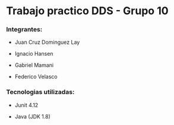 #  Trabajo practico DDS - Grupo 10

### Integrantes: 

- Juan Cruz Dominguez Lay

- Ignacio Hansen

- Gabriel Mamani

- Federico Velasco

### Tecnologias utilizadas:

- Junit 4.12

- Java (JDK 1.8)

